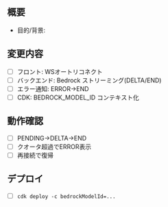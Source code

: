 ## 概要
- 目的/背景:

## 変更内容
- [ ] フロント: WSオートリコネクト
- [ ] バックエンド: Bedrock ストリーミング(DELTA/END)
- [ ] エラー通知: ERROR→END
- [ ] CDK: BEDROCK_MODEL_ID コンテキスト化

## 動作確認
- [ ] PENDING→DELTA→END
- [ ] クオータ超過でERROR表示
- [ ] 再接続で復帰

## デプロイ
- [ ] `cdk deploy -c bedrockModelId=...`